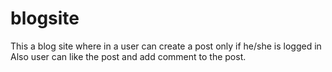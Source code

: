 # blogsite
This a blog site where in a user can create a post only if he/she is logged in 
Also user can like the post and add comment to the post.
